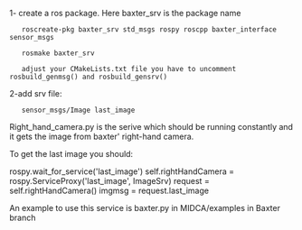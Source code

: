 1- create a ros package. Here baxter_srv is the package name

       roscreate-pkg baxter_srv std_msgs rospy roscpp baxter_interface  sensor_msgs
       
       rosmake baxter_srv
       
       adjust your CMakeLists.txt file you have to uncomment rosbuild_genmsg() and rosbuild_gensrv()


2-add srv file:

       sensor_msgs/Image last_image



Right_hand_camera.py is the serive which should be running constantly and it gets the image from baxter' right-hand camera. 

To get the last image you should:

rospy.wait_for_service('last_image')
self.rightHandCamera = rospy.ServiceProxy('last_image', ImageSrv)
request = self.rightHandCamera()
imgmsg = request.last_image

An example to use this service is baxter.py in MIDCA/examples in Baxter branch
       
